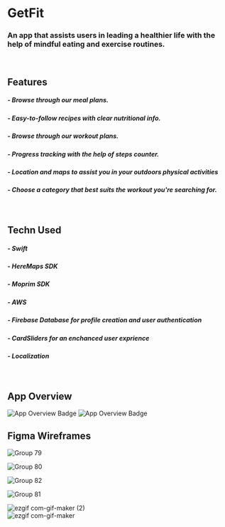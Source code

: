 # GetFit
### An app that assists users in leading a healthier life with the help of mindful eating and exercise routines.
<br/>

## Features
##### - Browse through our meal plans.
##### - Easy-to-follow recipes with clear nutritional info.
##### - Browse through our workout plans.
##### - Progress tracking with the help of steps counter.
##### - Location and maps to assist you in your outdoors physical activities
##### - Choose a category that best suits the workout you're searching for.

<br/>

## Techn Used
##### - Swift
##### - HereMaps SDK
##### - Moprim SDK
##### - AWS
##### - Firebase Database for profile creation and user authentication
##### - CardSliders for an enchanced user exprience
##### - Localization

 <br/>

 ## App Overview
![App Overview Badge](https://user-images.githubusercontent.com/40695548/117280029-df3cc400-ae6a-11eb-8301-3cc36a42bcca.gif)
![App Overview Badge](https://user-images.githubusercontent.com/40695548/117280319-275be680-ae6b-11eb-81a2-e18aebe2e958.gif)

## Figma Wireframes
![Group 79](https://user-images.githubusercontent.com/40695548/117284408-7441bc00-ae6f-11eb-8d04-e92d1f4b20db.png)

![Group 80](https://user-images.githubusercontent.com/40695548/117284521-963b3e80-ae6f-11eb-9152-735bad08be8c.png)

![Group 82](https://user-images.githubusercontent.com/40695548/117284593-af43ef80-ae6f-11eb-86da-e7ead634fa57.png)

![Group 81](https://user-images.githubusercontent.com/40695548/117284661-c08cfc00-ae6f-11eb-87a8-60c742e58793.png)

![ezgif com-gif-maker (2)](https://user-images.githubusercontent.com/40695548/117285980-52493900-ae71-11eb-848e-7363d34f9603.gif)
<br>
![ezgif com-gif-maker](https://user-images.githubusercontent.com/40695548/117287190-c20bf380-ae72-11eb-9fe5-060cd27c19c5.gif)
